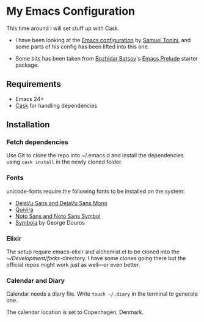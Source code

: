 My Emacs Configuration
======================

This time around I will set stuff up with Cask.

 * I have been looking at the [Emacs configuration](https://github.com/tonini/emacs.d/) by [Samuel Tonini](https://github.com/tonini), and some parts of his config has been lifted into this one.

 * Some bits has been taken from [Bozhidar Batsov](https://github.com/bbatsov)'s [Emacs Prelude](https://github.com/bbatsov/prelude) starter package.

Requirements
------------

  * Emacs 24+
  * [Cask](https://github.com/cask/cask) for handling dependencies


Installation
------------
### Fetch dependencies
Use Git to clone the repo into ~/.emacs.d and install the dependencies using `cask install` in the newly cloned folder.

### Fonts
unicode-fonts require the following fonts to be installed on the system:

  * [DejaVu Sans and DejaVu Sans Mono][dejavu]
  * [Quivira][quivira]
  * [Noto Sans and Noto Sans Symbol][noto]
  * [Symbola][symbola] by George Douros

[dejavu]: http://dejavu-fonts.org/wiki/Download
[quivira]: http://www.quivira-font.com/downloads.php
[noto]: http://www.google.com/get/noto/
[symbola]: http://www.fontspace.com/unicode-fonts-for-ancient-scripts/symbola

### Elixir
The setup require emacs-elixir and alchemist.el to be cloned into the *~/Development/forks*-directory. I have some clones going there but the official repos might work just as well—or even better.

### Calendar and Diary
Calendar needs a diary file. Write `touch ~/.diary` in the terminal to generate one.

The calendar location is set to Copenhagen, Denmark.
